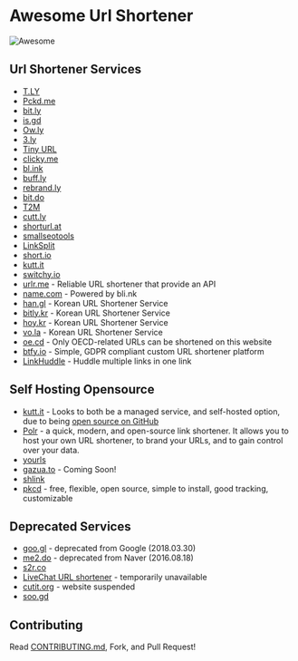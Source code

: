 # Awesome Url Shortener

<img src="https://awesome.re/badge.svg" alt="Awesome">

## Url Shortener Services

* [T.LY](https://t.ly)
* [Pckd.me](https://pckd.me/about)
* [bit.ly](https://bitly.com)
* [is.gd](https://is.gd)
* [Ow.ly](https://ow.ly)
* [3.ly](http://3.ly)
* [Tiny URL](https://tiny.cc)
* [clicky.me](http://clicky.me)
* [bl.ink](https://www.bl.ink)
* [buff.ly](https://buff.ly)
* [rebrand.ly](https://rebrand.ly)
* [bit.do](https://bit.do)
* [T2M](https://t2mio.com)
* [cutt.ly](https://cutt.ly)
* [shorturl.at](https://www.shorturl.at)
* [smallseotools](https://smallseotools.com/url-shortener)
* [LinkSplit](https://linksplit.io/url-shortener)
* [short.io](https://short.io)
* [kutt.it](https://kutt.it)
* [switchy.io](https://switchy.io)
* [urlr.me](https://urlr.me/en) - Reliable URL shortener that provide an API
* [name.com](https://www.name.com/branded-url-shortener) - Powered by bli.nk
* [han.gl](https://han.gl) - Korean URL Shortener Service
* [bitly.kr](http://bitly.kr) - Korean URL Shortener Service
* [hoy.kr](https://hoy.kr/) - Korean URL Shortener Service
* [vo.la](https://vo.la/) - Korean URL Shortener Service
* [oe.cd](https://oe.cd/) - Only OECD-related URLs can be shortened on this website
* [btfy.io](https://btfy.io) - Simple, GDPR compliant custom URL shortener platform
* [LinkHuddle](https://linkhuddle.com/) - Huddle multiple links in one link

## Self Hosting Opensource

* [kutt.it](https://kutt.it) - Looks to both be a managed service, and self-hosted option, due to being [open source on GitHub](https://github.com/thedevs-network/kutt)
* [Polr](https://polrproject.org) - a quick, modern, and open-source link shortener. It allows you to host your own URL shortener, to brand your URLs, and to gain control over your data.
* [yourls](https://yourls.org)
* [gazua.to](http://gazua.to) - Coming Soon!
* [shlink](https://shlink.io)
* [pkcd](https://github.com/Just-Moh-it/Pckd) - free, flexible, open source, simple to install, good tracking, customizable

## Deprecated Services

* [goo.gl](https://goo.gl) - deprecated from Google (2018.03.30)
* [me2.do](http://me2.do) - deprecated from Naver (2016.08.18)
* [s2r.co](http://s2r.co)
* [LiveChat URL shortener](https://www.livechatinc.com/url-shortener/) - temporarily unavailable
* [cutit.org](https://cutit.org) - website suspended
* [soo.gd](http://soo.gd/)

## Contributing

Read [CONTRIBUTING.md](https://github.com/738/awesome-url-shortener/blob/master/CONTRIBUTING.md), Fork, and Pull Request!
